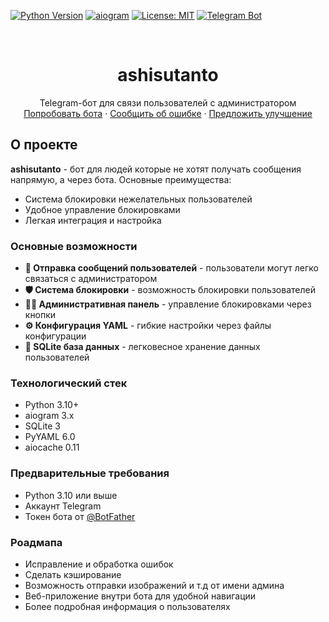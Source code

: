 <a id="readme-top"></a>

<!-- PROJECT SHIELDS -->
[![Python Version](https://img.shields.io/badge/Python-3.10%2B-blue)](https://www.python.org/)
[![aiogram](https://img.shields.io/badge/aiogram-3.x-blue)](https://docs.aiogram.dev/)
[![License: MIT](https://img.shields.io/badge/License-MIT-yellow.svg)](https://opensource.org/licenses/MIT)
[![Telegram Bot](https://img.shields.io/badge/Telegram-Bot-blue)](https://core.telegram.org/bots)

<!-- PROJECT LOGO -->
<br />
<div align="center">
  <h1 align="center">ashisutanto</h1>

  <p align="center">
    Telegram-бот для связи пользователей с администратором
    <br />
    <a href="https://t.me/hisotau_bot">Попробовать бота</a>
    &middot;
    <a href="https://github.com/hisotau/ashisutanto/issues/new">Сообщить об ошибке</a>
    &middot;
    <a href="https://github.com/hisotau/ashisutanto/issues/new">Предложить улучшение</a>
  </p>
</div>


<!-- ABOUT THE PROJECT -->
## О проекте

**ashisutanto** - бот для людей которые не хотят получать сообщения напрямую, а через бота.
Основные преимущества:
* Система блокировки нежелательных пользователей
* Удобное управление блокировками
* Легкая интеграция и настройка

### Основные возможности

- **📨 Отправка сообщений пользователей** - пользователи могут легко связаться с администратором
- **🛡️ Система блокировки** - возможность блокировки пользователей
- **👨‍💻 Административная панель** - управление блокировками через кнопки
- **⚙️ Конфигурация YAML** - гибкие настройки через файлы конфигурации
- **💾 SQLite база данных** - легковесное хранение данных пользователей

### Технологический стек

* Python 3.10+
* aiogram 3.x
* SQLite 3
* PyYAML 6.0
* aiocache 0.11

<!-- GETTING STARTED -->
### Предварительные требования

* Python 3.10 или выше
* Аккаунт Telegram
* Токен бота от [@BotFather](https://t.me/BotFather)

### Роадмапа

* Исправление и обработка ошибок
* Сделать кэширование
* Возможность отправки изображений и т.д от имени админа
* Веб-приложение внутри бота для удобной навигации
* Более подробная информация о пользователях


